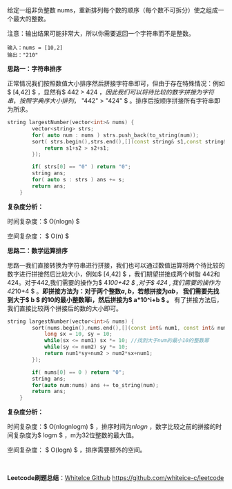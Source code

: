 给定一组非负整数 nums，重新排列每个数的顺序（每个数不可拆分）使之组成一个最大的整数。

注意：输出结果可能非常大，所以你需要返回一个字符串而不是整数。



```
输入：nums = [10,2]
输出："210"
```



<b>思路一：字符串排序</b>

正常情况我们按照数值大小排序然后拼接字符串即可，但由于存在特殊情况：例如$ [4,42] $ ，显然有$ 442 > 424 $， 因此我们可以将待比较的数字拼接为字符串，按照字典序大小排列，$ "442" > "424" $ 。排序后按顺序拼接所有字符串即为所求。

```c++
string largestNumber(vector<int>& nums) {
        vector<string> strs;
        for( auto num : nums ) strs.push_back(to_string(num));
        sort( strs.begin(),strs.end(),[](const string& s1,const string& s2){
            return s1+s2 > s2+s1;
        });

        if( strs[0] == "0" ) return "0";
        string ans;
        for( auto s : strs ) ans += s;
        return ans;
    }
```

 <b>复杂度分析：</b>

时间复杂度：$ O(nlogn) $ 

空间复杂度： $ O(n) $   



<b>思路二：数学运算排序</b>

思路一我们直接转换为字符串进行拼接，我们也可以通过数值运算将两个待比较的数字进行拼接然后比较大小，例如$ [4,42] $ ，我们期望拼接成两个树脂 $442$和$424$。对于442,我们需要的操作为$ 4*100+42 $ ,对于$ 424 $,我们需要的操作为$ 42*10+4 $ 。<b>即拼接方法为：对于两个整数$a,b$，若想拼接为$ab$， 我们需要先找到大于$ b $ 的10的最小整数幂i，然后拼接为$ a*10^i+b $ 。</b> 有了拼接方法后，我们直接比较两个拼接后的数的大小即可。

```c++
string largestNumber(vector<int>& nums) {
        sort(nums.begin(),nums.end(),[](const int& num1, const int& num2){
            long sx = 10, sy = 10;
            while(sx <= num1) sx *= 10; //找到大于num的最小10的整数幂
            while(sy <= num2) sy *= 10;
            return num1*sy+num2 > num2*sx+num1;
        });

        if( nums[0] == 0 ) return "0";
        string ans;
        for(auto num:nums) ans += to_string(num);
        return ans;
    }
```

 <b>复杂度分析：</b>

时间复杂度：$ O(nlognlogm) $ ，排序时间为$nlogn$ ，数字比较之前的拼接的时间复杂度为$ logm $ ，m为32位整数的最大值。

空间复杂度： $ O(logn) $   ，排序需要额外的空间。

<br>

<b>Leetcode刷题总结</b>：<a href="https://github.com/whiteice-c/leetcode">WhiteIce Github</a>  https://github.com/whiteice-c/leetcode